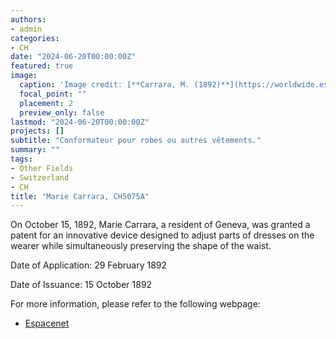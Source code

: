 ```yaml
---
authors:
- admin
categories:
- CH
date: "2024-06-20T00:00:00Z"
featured: true
image:
  caption: 'Image credit: [**Carrara, M. (1892)**](https://worldwide.espacenet.com/patent/search/family/004188580/publication/CH5075A?q=pn%3DCH5075A)'
  focal_point: ""
  placement: 2
  preview_only: false
lastmod: "2024-06-20T00:00:00Z"
projects: []
subtitle: "Conformateur pour robes ou autres vêtements."
summary: ""
tags:
- Other Fields
- Switzerland
- CH 
title: "Marie Carrara, CH5075A"
---
```

On October 15, 1892, Marie Carrara, a resident of Geneva, was granted a patent for an innovative device designed to adjust parts of dresses on the wearer while simultaneously preserving the shape of the waist.

Date of Application: 29 February 1892

Date of Issuance: 15 October 1892

For more information, please refer to the following webpage: 

- [Espacenet](https://worldwide.espacenet.com/patent/search/family/004188580/publication/CH5075A?q=pn%3DCH5075A)
